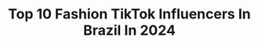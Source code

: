 ---
title: Top 10 Fashion TikTok Influencers In Brazil In 2024
description: >-
  Find top fashion TikTok influencers in Brazil in 2024. Most popular hashtags: #fyp #fashion #fy #foryou.
platform: TikTok
hits: 155
text_top: Identify the best TikTok accounts on inBeat.
text_bottom: Our database aggregates 155 TikTok influencers like this in Brazil for you to work with.
profiles:
  - username: "lanaacessoriosmanuais"
    fullname: >-
      Lana Valente/artesanato
    bio: >-
      Insta @acessoriosmanuais Artesanato criação fashion
    location: "Brazil"
    followers: 5641
    engagement: 2575
    commentsToLikes: 0.346526
    id: ckb9toivbrr390j23t9bkg2el
    verified: false
    hashtags: "#deboa, #horadearrasar, #fyp, #vamosdivertir"
  - username: "raphamedeirox"
    fullname: >-
      Rapha Medeiros
    bio: >-
      ✨Bem-vindo ao tiktok fashion✨ Mais looks no 1nst4: raphamedeirox 🤍
    location: "Brazil"
    followers: 3658
    engagement: 1665
    commentsToLikes: 0.060456
    id: ckcjqteodgyki0j23qnigx0e4
    verified: false
    hashtags: "#moda, #fyp, #fy, #dicasdemoda"
  - username: "filipmelo"
    fullname: >-
      Filipe Melo
    bio: >-
      brazilian | fashion content contatofehmelo@gmail.com
    location: "Brazil"
    followers: 73800
    engagement: 1617
    commentsToLikes: 0.017525
    id: ck9ej9mgz1nf50j78gthisdaq
    verified: false
    hashtags: "#style, #ootd, #outfitinspiration, #foryou"
  - username: "jtzanno"
    fullname: >-
      João Tzanno
    bio: >-
      eu gosto de roupa fashion • lifestyle • geek • travel contatojtzanno@gmail.com
    location: "Brazil"
    followers: 173800
    engagement: 1409
    commentsToLikes: 0.023619
    id: cka0rnmxkhrsi0i78rjalhek8
    verified: false
    hashtags: "#publi, #tiktokfashion, #mensfashion, #modamasculina"
  - username: "lorenafranzoi"
    fullname: >-
      Lorena Franzoi
    bio: >-
      Instagram: @lorenafranzoi Fashion & Fun
    location: "Brazil"
    followers: 4736
    engagement: 465
    commentsToLikes: 0.031481
    id: ck9v49q4ytf5h0j78h3b1alk3
    verified: false
    hashtags: "#fashion, #fashionista, #dicademodafeminina, #dicadeestilo"
  - username: "gabrieltuoto"
    fullname: >-
      GABRIEL TUOTO 🌟
    bio: >-
      Fashion & Lifestyle Curitiba 🔁 São Paulo instagram: @gabriel_tuoto
    location: "Brazil"
    followers: 111000
    engagement: 1112
    commentsToLikes: 0.028124
    id: ckblhrisbb6qs0j23fadtb0bn
    verified: false
    hashtags: "#routine, #lifestyle, #tiktokfashion, #fyp"
  - username: "lua__andrad"
    fullname: >-
      lua_andrad
    bio: >-
      🌙 26. Alfenas - MG 💋 makeup | beauty | fashion CURSO ONLINE DE CHALLENGE ⤵️
    location: "Brazil"
    followers: 181600
    engagement: 728
    commentsToLikes: 0.011276
    id: ckan4egtn9qt00i786o03wfjk
    verified: false
    hashtags: "#viral, #foryoupage, #desafiofunkdaswinx, #fyp"
  - username: "jeison_estevam"
    fullname: >-
      Jeison Estevam
    bio: >-
      APENAS ACREDITE NOS SEUS SONHOS
    location: "Brazil"
    followers: 6107
    engagement: 3705
    commentsToLikes: 0.276016
    id: ckdcbmu8qj5nf0j23aljf99ov
    verified: false
    hashtags: "#fy, #modamasculina2020, #foryoupage, #musica"
  - username: "alicedeeas"
    fullname: >-
      ❀𝒶𝓁𝒾𝒸𝑒❀
    bio: >-
      15 || Áries she/her 💕💕 @alicedeeas em todas as redes sociais
    location: "Brazil"
    followers: 218800
    engagement: 1805
    commentsToLikes: 0.019882
    id: ck9ergp0k1nsv0j782vyc151o
    verified: false
    hashtags: "#humor, #lgbt, #fyp, #fy"
  - username: "squaloficial"
    fullname: >-
      George Francisco
    bio: >-
      Meu código é 29797282 e recebera 2,10$ na sua conta! ATENÇÃO: LIVE às 20h!
    location: "Brazil"
    followers: 15000
    engagement: 2497
    commentsToLikes: 0.046909
    id: ck92xhjj7yp4p0j78l3uwgeyj
    verified: false
    hashtags: "#funnycats, #dogs, #garra, #funny"
---
